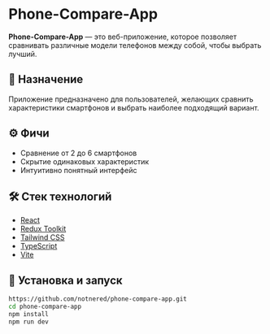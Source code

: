 # Phone-Compare-App

**Phone-Compare-App** — это веб-приложение, которое позволяет сравнивать различные модели телефонов между собой, чтобы выбрать лучший.

## 📌 Назначение

Приложение предназначено для пользователей, желающих сравнить характеристики смартфонов и выбрать наиболее подходящий вариант.

## ⚙️ Фичи

- Сравнение от 2 до 6 смартфонов  
- Скрытие одинаковых характеристик  
- Интуитивно понятный интерфейс  

## 🛠️ Стек технологий

- [React](https://react.dev/)
- [Redux Toolkit](https://redux-toolkit.js.org/)
- [Tailwind CSS](https://tailwindcss.com/)
- [TypeScript](https://www.typescriptlang.org/)
- [Vite](https://vitejs.dev/)

## 🚀 Установка и запуск

```bash
https://github.com/notnered/phone-compare-app.git
cd phone-compare-app
npm install
npm run dev
```
